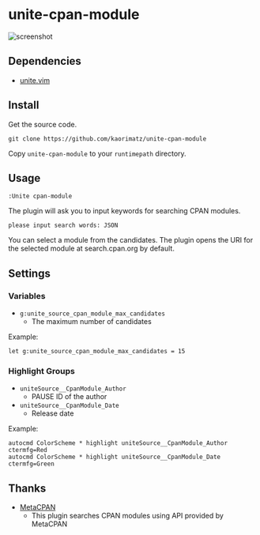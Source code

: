 # unite-cpan-module

![screenshot](http://gyazo.com/ff810020aa98b5c700ff529c76df37bb.png)

## Dependencies

- [unite.vim](https://github.com/Shougo/unite.vim)

## Install

Get the source code.

    git clone https://github.com/kaorimatz/unite-cpan-module

Copy `unite-cpan-module` to your `runtimepath` directory.

## Usage

    :Unite cpan-module

The plugin will ask you to input keywords for searching CPAN modules.

    please input search words: JSON

You can select a module from the candidates.
The plugin opens the URI for the selected module at search.cpan.org by default.

## Settings

### Variables

- `g:unite_source_cpan_module_max_candidates`
    - The maximum number of candidates

Example:

    let g:unite_source_cpan_module_max_candidates = 15

### Highlight Groups

- `uniteSource__CpanModule_Author`
    - PAUSE ID of the author
- `uniteSource__CpanModule_Date`
    - Release date

Example:

    autocmd ColorScheme * highlight uniteSource__CpanModule_Author ctermfg=Red
    autocmd ColorScheme * highlight uniteSource__CpanModule_Date ctermfg=Green

## Thanks

- [MetaCPAN](https://metacpan.org/)
    - This plugin searches CPAN modules using API provided by MetaCPAN
